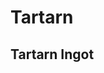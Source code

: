 # Tartarn

## Tartarn Ingot

<smelting input="/images/tartarn_nugget.png" output="/images/tartarn_ingot.png"/>






